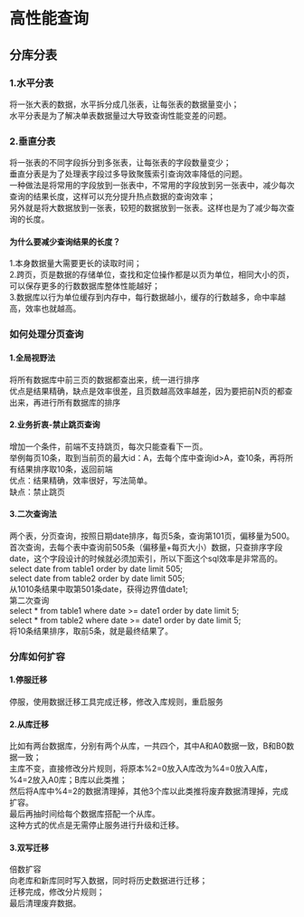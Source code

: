 # 高性能查询
## 分库分表
### 1.水平分表
将一张大表的数据，水平拆分成几张表，让每张表的数据量变小；  
水平分表是为了解决单表数据量过大导致查询性能变差的问题。  
### 2.垂直分表
将一张表的不同字段拆分到多张表，让每张表的字段数量变少；  
垂直分表是为了处理表字段过多导致聚簇索引查询效率降低的问题。  
一种做法是将常用的字段放到一张表中，不常用的字段放到另一张表中，减少每次查询的结果长度，这样可以充分提升热点数据的查询效率；  
另外就是将大数据放到一张表，较短的数据放到一张表。这样也是为了减少每次查询的长度。  
#### 为什么要减少查询结果的长度？
1.本身数据量大需要更长的读取时间；  
2.跨页，页是数据的存储单位，查找和定位操作都是以页为单位，相同大小的页，可以保存更多的行数数据库整体性能越好；  
3.数据库以行为单位缓存到内存中，每行数据越小，缓存的行数越多，命中率越高，效率也就越高。  
### 如何处理分页查询
#### 1.全局视野法
将所有数据库中前三页的数据都查出来，统一进行排序  
优点是结果精确，缺点是效率很差，且页数越高效率越差，因为要把前N页的都查出来，再进行所有数据库的排序  
#### 2.业务折衷-禁止跳页查询
增加一个条件，前端不支持跳页，每次只能查看下一页。  
举例每页10条，取到当前页的最大id：A，去每个库中查询id>A，查10条，再将所有结果排序取10条，返回前端  
优点：结果精确，效率很好，写法简单。  
缺点：禁止跳页  
#### 3.二次查询法
两个表，分页查询，按照日期date排序，每页5条，查询第101页，偏移量为500。  
首次查询，去每个表中查询前505条（偏移量+每页大小）数据，只查排序字段date，这个字段设计的时候就必须加索引，所以下面这个sql效率是非常高的。  
select date from table1 order by date limit 505;  
select date from table2 order by date limit 505;  
从1010条结果中取第501条date，获得边界值date1;  
第二次查询  
select * from table1 where date >= date1 order by date limit 5;  
select * from table2 where date >= date1 order by date limit 5;  
将10条结果排序，取前5条，就是最终结果了。  
### 分库如何扩容
#### 1.停服迁移
停服，使用数据迁移工具完成迁移，修改入库规则，重启服务
#### 2.从库迁移
比如有两台数据库，分别有两个从库，一共四个，其中A和A0数据一致，B和B0数据一致；  
主库不变，直接修改分片规则，将原本%2=0放入A库改为%4=0放入A库，%4=2放入A0库；B库以此类推；  
然后将A库中%4=2的数据清理掉，其他3个库以此类推将废弃数据清理掉，完成扩容。  
最后再抽时间给每个数据库搭配一个从库。  
这种方式的优点是无需停止服务进行升级和迁移。  
#### 3.双写迁移
倍数扩容  
向老库和新库同时写入数据，同时将历史数据进行迁移；  
迁移完成，修改分片规则；  
最后清理废弃数据。  
